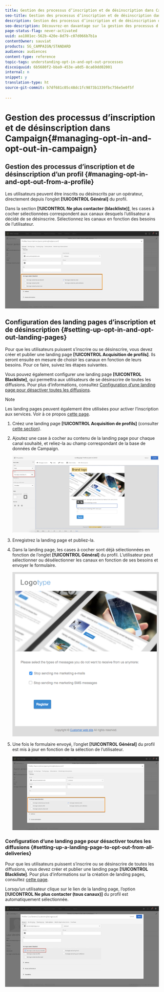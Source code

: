 ```yaml
---
title: Gestion des processus d’inscription et de désinscription dans Campaign
seo-title: Gestion des processus d’inscription et de désinscription dans Campaign
description: Gestion des processus d’inscription et de désinscription dans Campaign
seo-description: Découvrez-en davantage sur la gestion des processus d’inscription et de désinscription dans Campaign
page-status-flag: never-activated
uuid: aa1801ec-562b-420e-8d79-c07d066b7b1a
contentOwner: sauviat
products: SG_CAMPAIGN/STANDARD
audience: audiences
content-type: reference
topic-tags: understanding-opt-in-and-opt-out-processes
discoiquuid: 6b5680f2-bba9-453e-a0d5-8ca69dd02001
internal: n
snippet: y
translation-type: ht
source-git-commit: b7df681c05c48dc1fc9873b1339fbc756e5e0f5f

---
```



# Gestion des processus d’inscription et de désinscription dans Campaign{#managing-opt-in-and-opt-out-in-campaign}

## Gestion des processus d’inscription et de désinscription d’un profil {#managing-opt-in-and-opt-out-from-a-profile}

Les utilisateurs peuvent être inscrits ou désinscrits par un opérateur, directement depuis l’onglet **[!UICONTROL Général]** du profil.

Dans la section **[!UICONTROL Ne plus contacter (blackliste)]**, les cases à cocher sélectionnées correspondent aux canaux desquels l’utilisateur a décidé de se désinscrire. Sélectionnez les canaux en fonction des besoins de l’utilisateur.

![](assets/optin_landingpage_3.png)

## Configuration des landing pages d’inscription et de désinscription  {#setting-up-opt-in-and-opt-out-landing-pages}

Pour que les utilisateurs puissent s’inscrire ou se désinscrire, vous devez créer et publier une landing page **[!UICONTROL Acquisition de profils]**. Ils seront ensuite en mesure de choisir les canaux en fonction de leurs besoins. Pour ce faire, suivez les étapes suivantes.

Vous pouvez également configurer une landing page **[!UICONTROL Blackliste]**, qui permettra aux utilisateurs de se désinscrire de toutes les diffusions. Pour plus d’informations, consultez [Configuration d’une landing page pour désactiver toutes les diffusions](../../audiences/using/managing-opt-in-and-opt-out-in-campaign.md#setting-up-a-landing-page-to-opt-out-from-all-deliveries).

>[!NOTE]
>
>Les landing pages peuvent également être utilisées pour activer l’inscription aux services. Voir à ce propos [cette page](../../channels/using/designing-a-landing-page.md#linking-a-form-to-a-service).

1. Créez une landing page **[!UICONTROL Acquisition de profils]** (consulter [cette section](../../channels/using/about-landing-pages.md)).
1. Ajoutez une case à cocher au contenu de la landing page pour chaque canal souhaité, et reliez-la au champ correspondant de la base de données de Campaign.

   ![](assets/optin_landingpage_1.png)

1. Enregistrez la landing page et publiez-la.
1. Dans la landing page, les cases à cocher sont déjà sélectionnées en fonction de l’onglet **[!UICONTROL Général]** du profil. L’utilisateur peut sélectionner ou désélectionner les canaux en fonction de ses besoins et envoyer le formulaire.

   ![](assets/optin_landingpage_2.png)

1. Une fois le formulaire envoyé, l’onglet **[!UICONTROL Général]** du profil est mis à jour en fonction de la sélection de l’utilisateur.

   ![](assets/optin_landingpage_3.png)

### Configuration d’une landing page pour désactiver toutes les diffusions {#setting-up-a-landing-page-to-opt-out-from-all-deliveries}

Pour que les utilisateurs puissent s’inscrire ou se désinscrire de toutes les diffusions, vous devez créer et publier une landing page **[!UICONTROL Blackliste]**. Pour plus d’informations sur la création de landing pages, consultez [cette page](../../channels/using/about-landing-pages.md).

Lorsqu’un utilisateur clique sur le lien de la landing page, l’option **[!UICONTROL Ne plus contacter (tous canaux)]** du profil est automatiquement sélectionnée.

![](assets/blacklisting_allchannels.png)

